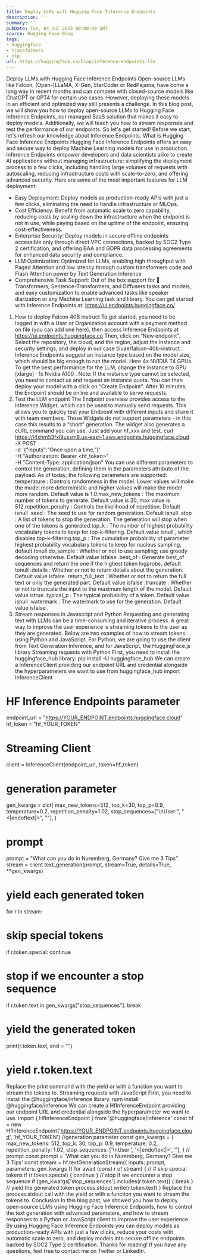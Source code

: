 ```yaml
---
title: Deploy LLMs with Hugging Face Inference Endpoints
description: ''
summary: ''
pubDate: Tue, 04 Jul 2023 00:00:00 GMT
source: Hugging Face Blog
tags:
- huggingface
- transformers
- nlp
url: https://huggingface.co/blog/inference-endpoints-llm
---
```


Deploy LLMs with Hugging Face Inference Endpoints
Open-source LLMs like Falcon, (Open-)LLaMA, X-Gen, StarCoder or RedPajama, have come a long way in recent months and can compete with closed-source models like ChatGPT or GPT4 for certain use cases. However, deploying these models in an efficient and optimized way still presents a challenge.
In this blog post, we will show you how to deploy open-source LLMs to Hugging Face Inference Endpoints, our managed SaaS solution that makes it easy to deploy models. Additionally, we will teach you how to stream responses and test the performance of our endpoints. So let's get started!
Before we start, let's refresh our knowledge about Inference Endpoints.
What is Hugging Face Inference Endpoints
Hugging Face Inference Endpoints offers an easy and secure way to deploy Machine Learning models for use in production. Inference Endpoints empower developers and data scientists alike to create AI applications without managing infrastructure: simplifying the deployment process to a few clicks, including handling large volumes of requests with autoscaling, reducing infrastructure costs with scale-to-zero, and offering advanced security.
Here are some of the most important features for LLM deployment:
- Easy Deployment: Deploy models as production-ready APIs with just a few clicks, eliminating the need to handle infrastructure or MLOps.
- Cost Efficiency: Benefit from automatic scale to zero capability, reducing costs by scaling down the infrastructure when the endpoint is not in use, while paying based on the uptime of the endpoint, ensuring cost-effectiveness.
- Enterprise Security: Deploy models in secure offline endpoints accessible only through direct VPC connections, backed by SOC2 Type 2 certification, and offering BAA and GDPR data processing agreements for enhanced data security and compliance.
- LLM Optimization: Optimized for LLMs, enabling high throughput with Paged Attention and low latency through custom transformers code and Flash Attention power by Text Generation Inference
- Comprehensive Task Support: Out of the box support for 🤗 Transformers, Sentence-Transformers, and Diffusers tasks and models, and easy customization to enable advanced tasks like speaker diarization or any Machine Learning task and library.
You can get started with Inference Endpoints at: https://ui.endpoints.huggingface.co/
1. How to deploy Falcon 40B instruct
To get started, you need to be logged in with a User or Organization account with a payment method on file (you can add one here), then access Inference Endpoints at https://ui.endpoints.huggingface.co
Then, click on “New endpoint”. Select the repository, the cloud, and the region, adjust the instance and security settings, and deploy in our case tiiuae/falcon-40b-instruct
.
Inference Endpoints suggest an instance type based on the model size, which should be big enough to run the model. Here 4x NVIDIA T4
GPUs. To get the best performance for the LLM, change the instance to GPU [xlarge] · 1x Nvidia A100
.
Note: If the instance type cannot be selected, you need to contact us and request an instance quota.
You can then deploy your model with a click on “Create Endpoint”. After 10 minutes, the Endpoint should be online and available to serve requests.
2. Test the LLM endpoint
The Endpoint overview provides access to the Inference Widget, which can be used to manually send requests. This allows you to quickly test your Endpoint with different inputs and share it with team members. Those Widgets do not support parameters - in this case this results to a “short” generation.
The widget also generates a cURL command you can use. Just add your hf_xxx
and test.
curl https://j4xhm53fxl9ussm8.us-east-1.aws.endpoints.huggingface.cloud \
-X POST \
-d '{"inputs":"Once upon a time,"}' \
-H "Authorization: Bearer <hf_token>" \
-H "Content-Type: application/json"
You can use different parameters to control the generation, defining them in the parameters
attribute of the payload. As of today, the following parameters are supported:
temperature
: Controls randomness in the model. Lower values will make the model more deterministic and higher values will make the model more random. Default value is 1.0.max_new_tokens
: The maximum number of tokens to generate. Default value is 20, max value is 512.repetition_penalty
: Controls the likelihood of repetition. Default isnull
.seed
: The seed to use for random generation. Default isnull
.stop
: A list of tokens to stop the generation. The generation will stop when one of the tokens is generated.top_k
: The number of highest probability vocabulary tokens to keep for top-k-filtering. Default value isnull
, which disables top-k-filtering.top_p
: The cumulative probability of parameter highest probability vocabulary tokens to keep for nucleus sampling, default tonull
do_sample
: Whether or not to use sampling; use greedy decoding otherwise. Default value isfalse
.best_of
: Generate best_of sequences and return the one if the highest token logprobs, default tonull
.details
: Whether or not to return details about the generation. Default value isfalse
.return_full_text
: Whether or not to return the full text or only the generated part. Default value isfalse
.truncate
: Whether or not to truncate the input to the maximum length of the model. Default value istrue
.typical_p
: The typical probability of a token. Default value isnull
.watermark
: The watermark to use for the generation. Default value isfalse
.
3. Stream responses in Javascript and Python
Requesting and generating text with LLMs can be a time-consuming and iterative process. A great way to improve the user experience is streaming tokens to the user as they are generated. Below are two examples of how to stream tokens using Python and JavaScript. For Python, we are going to use the client from Text Generation Inference, and for JavaScript, the HuggingFace.js library
Streaming requests with Python
First, you need to install the huggingface_hub
library:
pip install -U huggingface_hub
We can create a InferenceClient
providing our endpoint URL and credential alongside the hyperparameters we want to use
from huggingface_hub import InferenceClient
# HF Inference Endpoints parameter
endpoint_url = "https://YOUR_ENDPOINT.endpoints.huggingface.cloud"
hf_token = "hf_YOUR_TOKEN"
# Streaming Client
client = InferenceClient(endpoint_url, token=hf_token)
# generation parameter
gen_kwargs = dict(
max_new_tokens=512,
top_k=30,
top_p=0.9,
temperature=0.2,
repetition_penalty=1.02,
stop_sequences=["\nUser:", "<|endoftext|>", "</s>"],
)
# prompt
prompt = "What can you do in Nuremberg, Germany? Give me 3 Tips"
stream = client.text_generation(prompt, stream=True, details=True, **gen_kwargs)
# yield each generated token
for r in stream:
# skip special tokens
if r.token.special:
continue
# stop if we encounter a stop sequence
if r.token.text in gen_kwargs["stop_sequences"]:
break
# yield the generated token
print(r.token.text, end = "")
# yield r.token.text
Replace the print
command with the yield
or with a function you want to stream the tokens to.
Streaming requests with JavaScript
First, you need to install the @huggingface/inference
library.
npm install @huggingface/inference
We can create a HfInferenceEndpoint
providing our endpoint URL and credential alongside the hyperparameter we want to use.
import { HfInferenceEndpoint } from '@huggingface/inference'
const hf = new HfInferenceEndpoint('https://YOUR_ENDPOINT.endpoints.huggingface.cloud', 'hf_YOUR_TOKEN')
//generation parameter
const gen_kwargs = {
max_new_tokens: 512,
top_k: 30,
top_p: 0.9,
temperature: 0.2,
repetition_penalty: 1.02,
stop_sequences: ['\nUser:', '<|endoftext|>', '</s>'],
}
// prompt
const prompt = 'What can you do in Nuremberg, Germany? Give me 3 Tips'
const stream = hf.textGenerationStream({ inputs: prompt, parameters: gen_kwargs })
for await (const r of stream) {
// # skip special tokens
if (r.token.special) {
continue
}
// stop if we encounter a stop sequence
if (gen_kwargs['stop_sequences'].includes(r.token.text)) {
break
}
// yield the generated token
process.stdout.write(r.token.text)
}
Replace the process.stdout
call with the yield
or with a function you want to stream the tokens to.
Conclusion
In this blog post, we showed you how to deploy open-source LLMs using Hugging Face Inference Endpoints, how to control the text generation with advanced parameters, and how to stream responses to a Python or JavaScript client to improve the user experience. By using Hugging Face Inference Endpoints you can deploy models as production-ready APIs with just a few clicks, reduce your costs with automatic scale to zero, and deploy models into secure offline endpoints backed by SOC2 Type 2 certification.
Thanks for reading! If you have any questions, feel free to contact me on Twitter or LinkedIn.